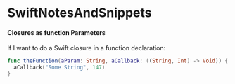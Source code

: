 # SwiftNotesAndSnippets


#### Closures as function Parameters

If I want to do a Swift closure in a function declaration:

```swift
func theFunction(aParam: String, aCallback: ((String, Int) -> Void)) {
  aCallback("Some String", 147)
}
```
